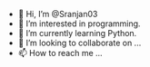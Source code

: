 - 👋 Hi, I’m @Sranjan03
- 👀 I’m interested in programming.
- 🌱 I’m currently learning Python.
- 💞️ I’m looking to collaborate on ...
- 📫 How to reach me ...

<!---
Sranjan03/Sranjan03 is a ✨ special ✨ repository because its `README.md` (this file) appears on your GitHub profile.
You can click the Preview link to take a look at your changes.
--->
